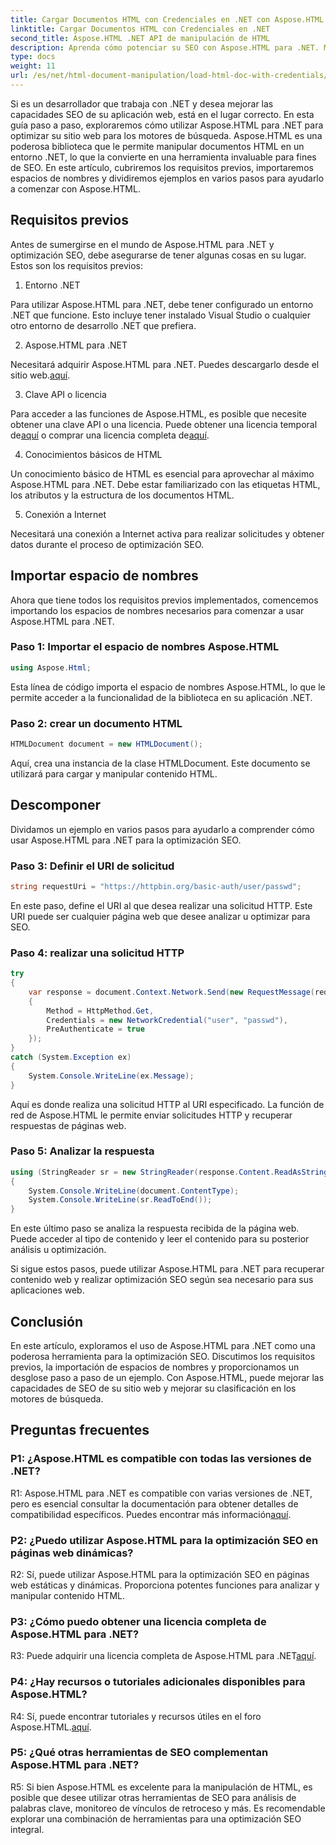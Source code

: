 ```yaml
---
title: Cargar Documentos HTML con Credenciales en .NET con Aspose.HTML
linktitle: Cargar Documentos HTML con Credenciales en .NET
second_title: Aspose.HTML .NET API de manipulación de HTML
description: Aprenda cómo potenciar su SEO con Aspose.HTML para .NET. Mejore las clasificaciones, analice el contenido web y optimice para los motores de búsqueda.
type: docs
weight: 11
url: /es/net/html-document-manipulation/load-html-doc-with-credentials/
---
```


Si es un desarrollador que trabaja con .NET y desea mejorar las capacidades SEO de su aplicación web, está en el lugar correcto. En esta guía paso a paso, exploraremos cómo utilizar Aspose.HTML para .NET para optimizar su sitio web para los motores de búsqueda. Aspose.HTML es una poderosa biblioteca que le permite manipular documentos HTML en un entorno .NET, lo que la convierte en una herramienta invaluable para fines de SEO. En este artículo, cubriremos los requisitos previos, importaremos espacios de nombres y dividiremos ejemplos en varios pasos para ayudarlo a comenzar con Aspose.HTML.

## Requisitos previos

Antes de sumergirse en el mundo de Aspose.HTML para .NET y optimización SEO, debe asegurarse de tener algunas cosas en su lugar. Estos son los requisitos previos:

1. Entorno .NET

Para utilizar Aspose.HTML para .NET, debe tener configurado un entorno .NET que funcione. Esto incluye tener instalado Visual Studio o cualquier otro entorno de desarrollo .NET que prefiera.

2. Aspose.HTML para .NET

Necesitará adquirir Aspose.HTML para .NET. Puedes descargarlo desde el sitio web.[aquí](https://releases.aspose.com/html/net/). 

3. Clave API o licencia

 Para acceder a las funciones de Aspose.HTML, es posible que necesite obtener una clave API o una licencia. Puede obtener una licencia temporal de[aquí](https://purchase.aspose.com/temporary-license/) o comprar una licencia completa de[aquí](https://purchase.aspose.com/buy).

4. Conocimientos básicos de HTML

Un conocimiento básico de HTML es esencial para aprovechar al máximo Aspose.HTML para .NET. Debe estar familiarizado con las etiquetas HTML, los atributos y la estructura de los documentos HTML.

5. Conexión a Internet

Necesitará una conexión a Internet activa para realizar solicitudes y obtener datos durante el proceso de optimización SEO.

## Importar espacio de nombres

Ahora que tiene todos los requisitos previos implementados, comencemos importando los espacios de nombres necesarios para comenzar a usar Aspose.HTML para .NET.

### Paso 1: Importar el espacio de nombres Aspose.HTML

```csharp
using Aspose.Html;
```

Esta línea de código importa el espacio de nombres Aspose.HTML, lo que le permite acceder a la funcionalidad de la biblioteca en su aplicación .NET.

### Paso 2: crear un documento HTML

```csharp
HTMLDocument document = new HTMLDocument();
```

Aquí, crea una instancia de la clase HTMLDocument. Este documento se utilizará para cargar y manipular contenido HTML.

## Descomponer

Dividamos un ejemplo en varios pasos para ayudarlo a comprender cómo usar Aspose.HTML para .NET para la optimización SEO.

### Paso 3: Definir el URI de solicitud

```csharp
string requestUri = "https://httpbin.org/basic-auth/user/passwd";
```

En este paso, define el URI al que desea realizar una solicitud HTTP. Este URI puede ser cualquier página web que desee analizar u optimizar para SEO.

### Paso 4: realizar una solicitud HTTP

```csharp
try
{
    var response = document.Context.Network.Send(new RequestMessage(requestUri)
    {
        Method = HttpMethod.Get,
        Credentials = new NetworkCredential("user", "passwd"),
        PreAuthenticate = true
    });
}
catch (System.Exception ex)
{
    System.Console.WriteLine(ex.Message);
}
```

Aquí es donde realiza una solicitud HTTP al URI especificado. La función de red de Aspose.HTML le permite enviar solicitudes HTTP y recuperar respuestas de páginas web.

### Paso 5: Analizar la respuesta

```csharp
using (StringReader sr = new StringReader(response.Content.ReadAsString()))
{
    System.Console.WriteLine(document.ContentType);
    System.Console.WriteLine(sr.ReadToEnd());
}
```

En este último paso se analiza la respuesta recibida de la página web. Puede acceder al tipo de contenido y leer el contenido para su posterior análisis u optimización.

Si sigue estos pasos, puede utilizar Aspose.HTML para .NET para recuperar contenido web y realizar optimización SEO según sea necesario para sus aplicaciones web.

## Conclusión

En este artículo, exploramos el uso de Aspose.HTML para .NET como una poderosa herramienta para la optimización SEO. Discutimos los requisitos previos, la importación de espacios de nombres y proporcionamos un desglose paso a paso de un ejemplo. Con Aspose.HTML, puede mejorar las capacidades de SEO de su sitio web y mejorar su clasificación en los motores de búsqueda.

## Preguntas frecuentes

### P1: ¿Aspose.HTML es compatible con todas las versiones de .NET?

 R1: Aspose.HTML para .NET es compatible con varias versiones de .NET, pero es esencial consultar la documentación para obtener detalles de compatibilidad específicos. Puedes encontrar más información[aquí](https://reference.aspose.com/html/net/).

### P2: ¿Puedo utilizar Aspose.HTML para la optimización SEO en páginas web dinámicas?

R2: Sí, puede utilizar Aspose.HTML para la optimización SEO en páginas web estáticas y dinámicas. Proporciona potentes funciones para analizar y manipular contenido HTML.

### P3: ¿Cómo puedo obtener una licencia completa de Aspose.HTML para .NET?

 R3: Puede adquirir una licencia completa de Aspose.HTML para .NET[aquí](https://purchase.aspose.com/buy).

### P4: ¿Hay recursos o tutoriales adicionales disponibles para Aspose.HTML?

 R4: Sí, puede encontrar tutoriales y recursos útiles en el foro Aspose.HTML.[aquí](https://forum.aspose.com/).

### P5: ¿Qué otras herramientas de SEO complementan Aspose.HTML para .NET?

R5: Si bien Aspose.HTML es excelente para la manipulación de HTML, es posible que desee utilizar otras herramientas de SEO para análisis de palabras clave, monitoreo de vínculos de retroceso y más. Es recomendable explorar una combinación de herramientas para una optimización SEO integral.